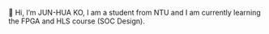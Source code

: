 👋 Hi, I’m JUN-HUA KO, I am a student from NTU and I am currently learning the FPGA and HLS course (SOC Design).

<!---
👋 Hi, I’m JUN-HUA KO, I am a student from NTU and I am currently learning the FPGA and HLS course (SOC Design).
The link below is my study journal. [Study Journal](https://dorian-punch-0bf.notion.site/SoC-Study-Journal-b99c70982d77412aa0ad9a1f784f8aca?pvs=4)
--->
